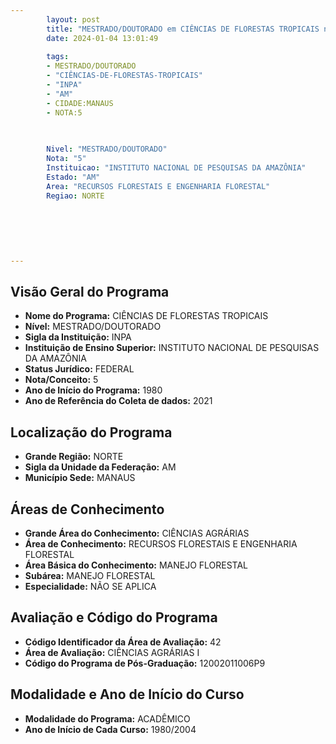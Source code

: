 ```yaml
---
        layout: post
        title: "MESTRADO/DOUTORADO em CIÊNCIAS DE FLORESTAS TROPICAIS na INPA  "
        date: 2024-01-04 13:01:49
     
        tags:
        - MESTRADO/DOUTORADO
        - "CIÊNCIAS-DE-FLORESTAS-TROPICAIS"
        - "INPA"
        - "AM"
        - CIDADE:MANAUS
        - NOTA:5
        
       

        Nivel: "MESTRADO/DOUTORADO"
        Nota: "5"
        Instituicao: "INSTITUTO NACIONAL DE PESQUISAS DA AMAZÔNIA"
        Estado: "AM"
        Area: "RECURSOS FLORESTAIS E ENGENHARIA FLORESTAL"
        Regiao: NORTE
        
        
        
        
        
        
---
```

## Visão Geral do Programa
- **Nome do Programa:** CIÊNCIAS DE FLORESTAS TROPICAIS
- **Nível:** MESTRADO/DOUTORADO
- **Sigla da Instituição:** INPA
- **Instituição de Ensino Superior:** INSTITUTO NACIONAL DE PESQUISAS DA AMAZÔNIA
- **Status Jurídico:** FEDERAL
- **Nota/Conceito:** 5
- **Ano de Início do Programa:** 1980
- **Ano de Referência do Coleta de dados:** 2021

## Localização do Programa
- **Grande Região:** NORTE
- **Sigla da Unidade da Federação:** AM
- **Município Sede:** MANAUS

## Áreas de Conhecimento
- **Grande Área do Conhecimento:** CIÊNCIAS AGRÁRIAS
- **Área de Conhecimento:** RECURSOS FLORESTAIS E ENGENHARIA FLORESTAL
- **Área Básica do Conhecimento:** MANEJO FLORESTAL
- **Subárea:** MANEJO FLORESTAL
- **Especialidade:** NÃO SE APLICA

## Avaliação e Código do Programa
- **Código Identificador da Área de Avaliação:** 42
- **Área de Avaliação:** CIÊNCIAS AGRÁRIAS I
- **Código do Programa de Pós-Graduação:** 12002011006P9


## Modalidade e Ano de Início do Curso
- **Modalidade do Programa:** ACADÊMICO
- **Ano de Início de Cada Curso:** 1980/2004
